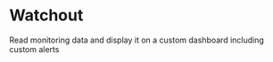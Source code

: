 Watchout
========

Read monitoring data and display it on a custom dashboard including custom alerts

